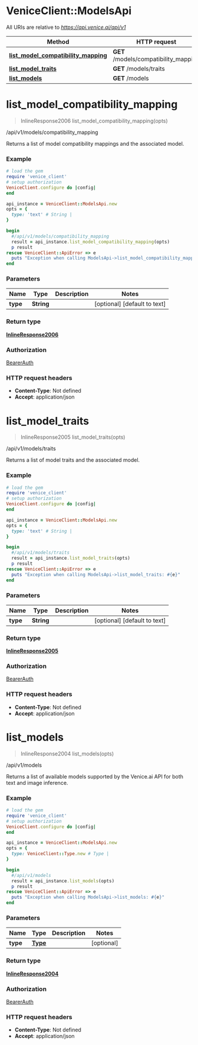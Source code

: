 # VeniceClient::ModelsApi

All URIs are relative to *https://api.venice.ai/api/v1*

Method | HTTP request | Description
------------- | ------------- | -------------
[**list_model_compatibility_mapping**](ModelsApi.md#list_model_compatibility_mapping) | **GET** /models/compatibility_mapping | /api/v1/models/compatibility_mapping
[**list_model_traits**](ModelsApi.md#list_model_traits) | **GET** /models/traits | /api/v1/models/traits
[**list_models**](ModelsApi.md#list_models) | **GET** /models | /api/v1/models

# **list_model_compatibility_mapping**
> InlineResponse2006 list_model_compatibility_mapping(opts)

/api/v1/models/compatibility_mapping

Returns a list of model compatibility mappings and the associated model.

### Example
```ruby
# load the gem
require 'venice_client'
# setup authorization
VeniceClient.configure do |config|
end

api_instance = VeniceClient::ModelsApi.new
opts = { 
  type: 'text' # String | 
}

begin
  #/api/v1/models/compatibility_mapping
  result = api_instance.list_model_compatibility_mapping(opts)
  p result
rescue VeniceClient::ApiError => e
  puts "Exception when calling ModelsApi->list_model_compatibility_mapping: #{e}"
end
```

### Parameters

Name | Type | Description  | Notes
------------- | ------------- | ------------- | -------------
 **type** | **String**|  | [optional] [default to text]

### Return type

[**InlineResponse2006**](InlineResponse2006.md)

### Authorization

[BearerAuth](../README.md#BearerAuth)

### HTTP request headers

 - **Content-Type**: Not defined
 - **Accept**: application/json



# **list_model_traits**
> InlineResponse2005 list_model_traits(opts)

/api/v1/models/traits

Returns a list of model traits and the associated model.

### Example
```ruby
# load the gem
require 'venice_client'
# setup authorization
VeniceClient.configure do |config|
end

api_instance = VeniceClient::ModelsApi.new
opts = { 
  type: 'text' # String | 
}

begin
  #/api/v1/models/traits
  result = api_instance.list_model_traits(opts)
  p result
rescue VeniceClient::ApiError => e
  puts "Exception when calling ModelsApi->list_model_traits: #{e}"
end
```

### Parameters

Name | Type | Description  | Notes
------------- | ------------- | ------------- | -------------
 **type** | **String**|  | [optional] [default to text]

### Return type

[**InlineResponse2005**](InlineResponse2005.md)

### Authorization

[BearerAuth](../README.md#BearerAuth)

### HTTP request headers

 - **Content-Type**: Not defined
 - **Accept**: application/json



# **list_models**
> InlineResponse2004 list_models(opts)

/api/v1/models

Returns a list of available models supported by the Venice.ai API for both text and image inference.

### Example
```ruby
# load the gem
require 'venice_client'
# setup authorization
VeniceClient.configure do |config|
end

api_instance = VeniceClient::ModelsApi.new
opts = { 
  type: VeniceClient::Type.new # Type | 
}

begin
  #/api/v1/models
  result = api_instance.list_models(opts)
  p result
rescue VeniceClient::ApiError => e
  puts "Exception when calling ModelsApi->list_models: #{e}"
end
```

### Parameters

Name | Type | Description  | Notes
------------- | ------------- | ------------- | -------------
 **type** | [**Type**](.md)|  | [optional] 

### Return type

[**InlineResponse2004**](InlineResponse2004.md)

### Authorization

[BearerAuth](../README.md#BearerAuth)

### HTTP request headers

 - **Content-Type**: Not defined
 - **Accept**: application/json



